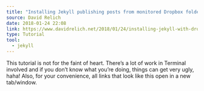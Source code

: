 ```yaml
---
title: "Installing Jekyll publishing posts from monitored Dropbox folder"
source: David Relich
date: 2018-01-24 22:08
link: https://www.davidrelich.net/2018/01/24/installing-jekyll-with-dropbox
type: Tutorial
tool:
  - jekyll
---
```

This tutorial is not for the faint of heart. There’s a lot of work in Terminal involved and if you don’t know what you’re doing, things can get very ugly, haha! Also, for your convenience, all links that look like this open in a new tab/window.





